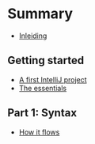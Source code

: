 # Summary

* [Inleiding](README.md)

## Getting started

* [A first IntelliJ project](getting_started/intellij.md)
* [The essentials](getting_started/essentials.md)

## Part 1: Syntax

* [How it flows](syntax/basic_flow.md)

